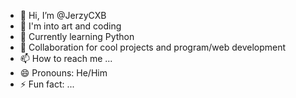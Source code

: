 - 👋 Hi, I’m @JerzyCXB
- 👀 I'm into art and coding
- 🌱 Currently learning Python
- 💞️ Collaboration for cool projects and program/web development
- 📫 How to reach me ...
- 😄 Pronouns: He/Him
- ⚡ Fun fact: ...

<!---
JerzyCXB/JerzyCXB is a ✨ special ✨ repository because its `README.md` (this file) appears on your GitHub profile.
You can click the Preview link to take a look at your changes.
--->
